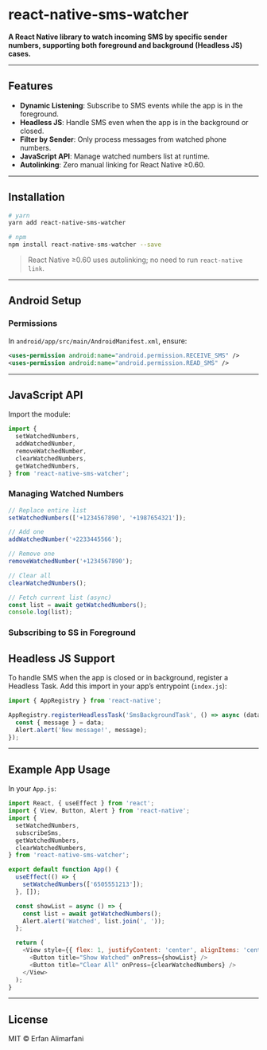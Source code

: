 # react-native-sms-watcher

**A React Native library to watch incoming SMS by specific sender numbers, supporting both foreground and background (Headless JS) cases.**

---

## Features

- **Dynamic Listening**: Subscribe to SMS events while the app is in the foreground.
- **Headless JS**: Handle SMS even when the app is in the background or closed.
- **Filter by Sender**: Only process messages from watched phone numbers.
- **JavaScript API**: Manage watched numbers list at runtime.
- **Autolinking**: Zero manual linking for React Native ≥0.60.

---

## Installation

```bash
# yarn
yarn add react-native-sms-watcher

# npm
npm install react-native-sms-watcher --save
```

> React Native ≥0.60 uses autolinking; no need to run `react-native link`.

---

## Android Setup

### Permissions

In `android/app/src/main/AndroidManifest.xml`, ensure:

```xml
<uses-permission android:name="android.permission.RECEIVE_SMS" />
<uses-permission android:name="android.permission.READ_SMS" />
```

---

## JavaScript API

Import the module:

```js
import {
  setWatchedNumbers,
  addWatchedNumber,
  removeWatchedNumber,
  clearWatchedNumbers,
  getWatchedNumbers,
} from 'react-native-sms-watcher';
```

### Managing Watched Numbers

```js
// Replace entire list
setWatchedNumbers(['+1234567890', '+1987654321']);

// Add one
addWatchedNumber('+2233445566');

// Remove one
removeWatchedNumber('+1234567890');

// Clear all
clearWatchedNumbers();

// Fetch current list (async)
const list = await getWatchedNumbers();
console.log(list);
```

### Subscribing to SS in Foreground

## Headless JS Support

To handle SMS when the app is closed or in background, register a Headless Task. Add this import in your app’s entrypoint (`index.js`):

```js
import { AppRegistry } from 'react-native';

AppRegistry.registerHeadlessTask('SmsBackgroundTask', () => async (data) => {
  const { message } = data;
  Alert.alert('New message!', message);
});
```

---

## Example App Usage

In your `App.js`:

```js
import React, { useEffect } from 'react';
import { View, Button, Alert } from 'react-native';
import {
  setWatchedNumbers,
  subscribeSms,
  getWatchedNumbers,
  clearWatchedNumbers,
} from 'react-native-sms-watcher';

export default function App() {
  useEffect(() => {
    setWatchedNumbers(['6505551213']);
  }, []);

  const showList = async () => {
    const list = await getWatchedNumbers();
    Alert.alert('Watched', list.join(', '));
  };

  return (
    <View style={{ flex: 1, justifyContent: 'center', alignItems: 'center' }}>
      <Button title="Show Watched" onPress={showList} />
      <Button title="Clear All" onPress={clearWatchedNumbers} />
    </View>
  );
}
```

---

## License

MIT © Erfan Alimarfani
